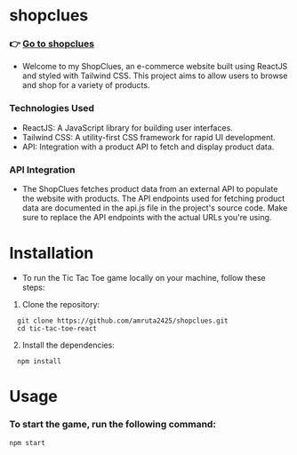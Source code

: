 # shopclues
### 👉 [Go to shopclues](https://shopclues25.netlify.app/)

- Welcome to my ShopClues, an e-commerce website built using ReactJS and styled with Tailwind CSS. This project aims to allow users to browse and shop for a variety of products.

###  Technologies Used
- ReactJS: A JavaScript library for building user interfaces.
- Tailwind CSS: A utility-first CSS framework for rapid UI development.
- API: Integration with a product API to fetch and display product data.

### API Integration

- The ShopClues fetches product data from an external API to populate the website with products. The API endpoints used for fetching product data are documented in the api.js file in the project's source code. Make sure to replace the API endpoints with the actual URLs you're using.

# Installation

- To run the Tic Tac Toe game locally on your machine, follow these steps:

1. Clone the repository:
```
  git clone https://github.com/amruta2425/shopclues.git
  cd tic-tac-toe-react
```

2. Install the dependencies:
```
  npm install
```


# Usage
### To start the game, run the following command:

``` 
npm start 

```

